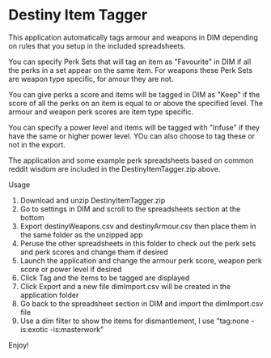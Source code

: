 # Destiny Item Tagger

This application automatically tags armour and weapons in DIM depending on rules that you setup in the included spreadsheets.

You can specify Perk Sets that will tag an item as "Favourite" in DIM if all the perks in a set appear on the same item.
For weapons these Perk Sets are weapon type specific, for amour they are not.

You can give perks a score and items will be tagged in DIM as "Keep" if the score of all the perks on an item is equal to or above the specified level.  The armour and weapon perk scores are item type specific.

You can specify a power level and items will be tagged with "Infuse" if they have the same or higher power level. YOu can also choose to tag these or not in the export.

The application and some example perk spreadsheets based on common reddit wisdom are included in the DestinyItemTagger.zip above.

Usage
1. Download and unzip DestinyItemTagger.zip
2. Go to settings in DIM and scroll to the spreadsheets section at the bottom
3. Export destinyWeapons.csv and destinyArmour.csv then place them in the same folder as the unzipped app
4. Peruse the other spreadsheets in this folder to check out the perk sets and perk scores and change them if desired
5. Launch the application and change the armour perk score, weapon perk score or power level if desired
6. Click Tag and the items to be tagged are displayed
7. Click Export and a new file dimImport.csv will be created in the application folder
8. Go back to the spreadsheet section in DIM and import the dimImport.csv file
9. Use a dim filter to show the items for dismantlement, I use "tag:none -is:exotic -is:masterwork"

Enjoy!
